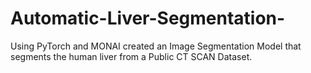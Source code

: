 # Automatic-Liver-Segmentation-
Using PyTorch and MONAI created an Image Segmentation Model that segments the human liver from a Public CT SCAN Dataset.
